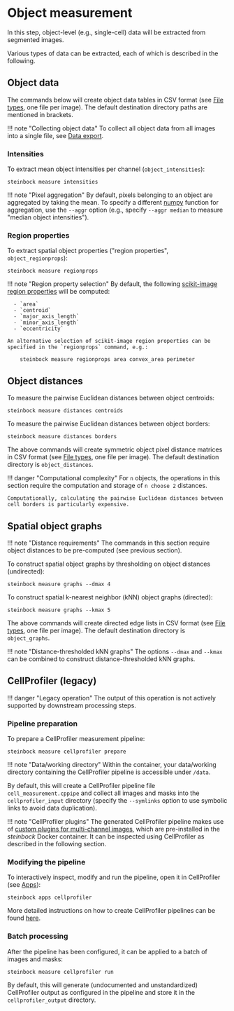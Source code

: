 # Object measurement

In this step, object-level (e.g., single-cell) data will be extracted from segmented images.

Various types of data can be extracted, each of which is described in the following.

## Object data

The commands below will create object data tables in CSV format (see [File types](../specs/file-types.md#object-data), one file per image). The default destination directory paths are mentioned in brackets.

!!! note "Collecting object data"
    To collect all object data from all images into a single file, see [Data export](export.md#object-data).

### Intensities

To extract mean object intensities per channel (`object_intensities`):

    steinbock measure intensities

!!! note "Pixel aggregation"
    By default, pixels belonging to an object are aggregated by taking the mean. To specify a different [numpy](https://numpy.org) function for aggregation, use the `--aggr` option (e.g., specify `--aggr median` to measure "median object intensities").

### Region properties

To extract spatial object properties ("region properties", `object_regionprops`):

    steinbock measure regionprops

!!! note "Region property selection"
    By default, the following [scikit-image region properties](https://scikit-image.org/docs/dev/api/skimage.measure.html#skimage.measure.regionprops) will be computed:

      - `area`
      - `centroid`
      - `major_axis_length`
      - `minor_axis_length`
      - `eccentricity`

    An alternative selection of scikit-image region properties can be specified in the `regionprops` command, e.g.:

        steinbock measure regionprops area convex_area perimeter

## Object distances

To measure the pairwise Euclidean distances between object centroids:

    steinbock measure distances centroids

To measure the pairwise Euclidean distances between object borders:

    steinbock measure distances borders

The above commands will create symmetric object pixel distance matrices in CSV format (see [File types](../specs/file-types.md#object-distances), one file per image). The default destination directory is `object_distances`.

!!! danger "Computational complexity"
    For `n` objects, the operations in this section require the computation and storage of `n choose 2` distances.

    Computationally, calculating the pairwise Euclidean distances between cell borders is particularly expensive.

## Spatial object graphs

!!! note "Distance requirements"
    The commands in this section require object distances to be pre-computed (see previous section).

To construct spatial object graphs by thresholding on object distances (undirected):

    steinbock measure graphs --dmax 4

To construct spatial k-nearest neighbor (kNN) object graphs (directed):

    steinbock measure graphs --kmax 5

The above commands will create directed edge lists in CSV format (see [File types](../specs/file-types.md#spatial-object-graphs), one file per image). The default destination directory is `object_graphs`.

!!! note "Distance-thresholded kNN graphs"
    The options `--dmax` and `--kmax` can be combined to construct distance-thresholded kNN graphs.

## CellProfiler (legacy)

!!! danger "Legacy operation"
    The output of this operation is not actively supported by downstream processing steps.

### Pipeline preparation

To prepare a CellProfiler measurement pipeline:

    steinbock measure cellprofiler prepare

!!! note "Data/working directory"
    Within the container, your data/working directory containing the CellProfiler pipeline is accessible under `/data`.

By default, this will create a CellProfiler pipeline file `cell_measurement.cppipe` and collect all images and masks into the `cellprofiler_input` directory (specify the `--symlinks` option to use symbolic links to avoid data duplication).

!!! note "CellProfiler plugins"
    The generated CellProfiler pipeline makes use of [custom plugins for multi-channel images](https://github.com/BodenmillerGroup/ImcPluginsCP), which are pre-installed in the *steinbock* Docker container. It can be inspected using CellProfiler as described in the following section.

### Modifying the pipeline

To interactively inspect, modify and run the pipeline, open it in CellProfiler (see [Apps](apps.md#cellprofiler)):

    steinbock apps cellprofiler

More detailed instructions on how to create CellProfiler pipelines can be found [here](https://cellprofiler-manual.s3.amazonaws.com/CellProfiler-4.1.3/help/pipelines_building.html).

### Batch processing

After the pipeline has been configured, it can be applied to a batch of images and masks:

    steinbock measure cellprofiler run

By default, this will generate (undocumented and unstandardized) CellProfiler output as configured in the pipeline and store it in the `cellprofiler_output` directory.
